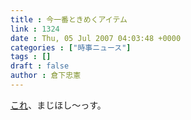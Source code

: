 ```yaml
---
title : 今一番ときめくアイテム
link : 1324
date : Thu, 05 Jul 2007 04:03:48 +0000
categories : ["時事ニュース"]
tags : []
draft : false
author : 倉下忠憲
---
```


<A HREF="http://www.amazon.co.jp/%E3%82%B0%E3%83%83%E3%83%89%E3%82%B9%E3%83%9E%E3%82%A4%E3%83%AB%E3%82%AB%E3%83%B3%E3%83%91%E3%83%8B%E3%83%BC-%E6%94%BB%E6%AE%BB%E6%A9%9F%E5%8B%95%E9%9A%8A-S-A-C-GOODSMILE%E5%90%88%E9%87%91-%E3%82%BF%E3%83%81%E3%82%B3%E3%83%9E/dp/B000QUNKYM" TARGET="_blank">これ</A>、まじほし～っす。<br><br>
